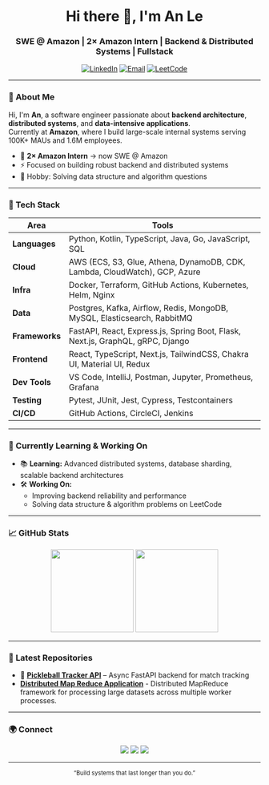 <!-- Header -->
<h1 align="center">Hi there 👋, I'm An Le</h1>
<h3 align="center">SWE @ Amazon | 2× Amazon Intern | Backend & Distributed Systems | Fullstack</h3>

<p align="center">
  <a href="https://www.linkedin.com/in/anle2024/"><img src="https://img.shields.io/badge/LinkedIn-blue?logo=linkedin&logoColor=white" alt="LinkedIn"></a>
  <a href="mailto:leminhan2024@gmail.com"><img src="https://img.shields.io/badge/Email-grey?logo=gmail&logoColor=white" alt="Email"></a>
  <a href="https://leetcode.com/u/anle_2024/"><img src="https://img.shields.io/badge/LeetCode-orange?logo=leetcode&logoColor=white" alt="LeetCode"></a>
</p>

---

### 🧠 About Me
Hi, I'm **An**, a software engineer passionate about **backend architecture**, **distributed systems**, and **data-intensive applications**.  
Currently at **Amazon**, where I build large-scale internal systems serving 100K+ MAUs and 1.6M employees.  

- 💼 **2× Amazon Intern** → now SWE @ Amazon  
- ⚡️ Focused on building robust backend and distributed systems  
- 🎯 Hobby: Solving data structure and algorithm questions  

---

### 🧰 Tech Stack
| Area            | Tools                                                                                 |
|-----------------|---------------------------------------------------------------------------------------|
| **Languages**   | Python, Kotlin, TypeScript, Java, Go, JavaScript, SQL                                 |
| **Cloud**       | AWS (ECS, S3, Glue, Athena, DynamoDB, CDK, Lambda, CloudWatch), GCP, Azure           |
| **Infra**       | Docker, Terraform, GitHub Actions, Kubernetes, Helm, Nginx                            |
| **Data**        | Postgres, Kafka, Airflow, Redis, MongoDB, MySQL, Elasticsearch, RabbitMQ              |
| **Frameworks**  | FastAPI, React, Express.js, Spring Boot, Flask, Next.js, GraphQL, gRPC, Django        |
| **Frontend**    | React, TypeScript, Next.js, TailwindCSS, Chakra UI, Material UI, Redux                |
| **Dev Tools**   | VS Code, IntelliJ, Postman, Jupyter, Prometheus, Grafana                              |
| **Testing**     | Pytest, JUnit, Jest, Cypress, Testcontainers                                          |
| **CI/CD**       | GitHub Actions, CircleCI, Jenkins                                                     |

---

### 🚀 Currently Learning & Working On

- 📚 **Learning:** Advanced distributed systems, database sharding, scalable backend architectures
- 🛠️ **Working On:**  
  - Improving backend reliability and performance  
  - Solving data structure & algorithm problems on LeetCode  

---

### 📈 GitHub Stats
<p align="center">
  <img src="https://github-readme-stats.vercel.app/api?username=anle2024&show_icons=true&theme=transparent&hide_border=true" height="165">
  <img src="https://github-readme-stats.vercel.app/api/top-langs/?username=anle2024&layout=compact&theme=transparent&hide_border=true" height="165">
</p>

---

### 🧩 Latest Repositories
- 🏓 **[Pickleball Tracker API](https://github.com/anle2024/pickleball-tracker-app)** – Async FastAPI backend for match tracking
- **[Distributed Map Reduce Application](https://github.com/anle2024/Distributed-Map-Reduce-Application)** - Distributed MapReduce framework for processing large datasets across multiple worker processes.
  
---

### 🌍 Connect
<p align="center">
  <a href="https://github.com/anle2024" target="_blank"><img src="https://img.shields.io/badge/GitHub-black?logo=github&logoColor=white"></a>
  <a href="https://www.linkedin.com/in/anle2024/" target="_blank"><img src="https://img.shields.io/badge/LinkedIn-blue?logo=linkedin&logoColor=white"></a>
  <a href="https://leetcode.com/u/anle_2024/" target="_blank"><img src="https://img.shields.io/badge/LeetCode-orange?logo=leetcode&logoColor=white"></a>
</p>

---

<p align="center">
  <sub>“Build systems that last longer than you do.”</sub>
</p>
